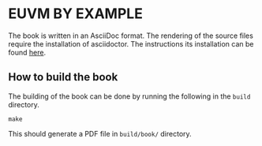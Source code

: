 # EUVM BY EXAMPLE

The book is written in an AsciiDoc format. The rendering of the source files require the installation of asciidoctor. The instructions its installation can be found [here](https://docs.asciidoctor.org/asciidoctor/latest/install/).

## How to build the book

The building of the book can be done by running the following in the `build` directory.
```
make
```
This should generate a PDF file in `build/book/` directory.